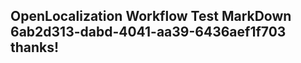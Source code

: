 <properties
ms.topic="hero-topic"
ms.test1="hero-topic"
ms.test2="test"/>

## OpenLocalization Workflow Test MarkDown 6ab2d313-dabd-4041-aa39-6436aef1f703 thanks!
